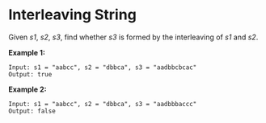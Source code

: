 # Interleaving String

Given _s1_, _s2_, _s3_, find whether _s3_ is formed by the interleaving of _s1_ and _s2_.

__Example 1:__

```pseudo
Input: s1 = "aabcc", s2 = "dbbca", s3 = "aadbbcbcac"
Output: true
```

__Example 2:__

```pseudo
Input: s1 = "aabcc", s2 = "dbbca", s3 = "aadbbbaccc"
Output: false
```